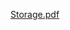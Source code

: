 [Storage.pdf](https://github.com/ChintanJoshi14/Fundamentals-of-Web-Programming/files/7952496/Storage.pdf)
